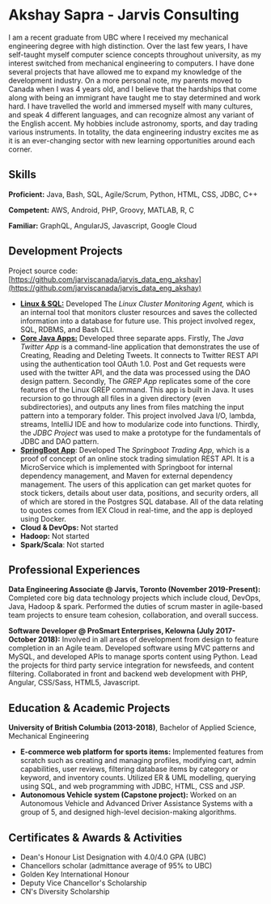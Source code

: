 # Akshay Sapra - Jarvis Consulting

I am a recent graduate from UBC where I received my mechanical engineering degree with high distinction. Over the last few years, I have self-taught myself computer science concepts throughout university, as my interest switched from mechanical engineering to computers. I have done several projects that have allowed me to expand my knowledge of the development industry. On a more personal note, my parents moved to Canada when I was 4 years old, and I believe that the hardships that come along with being an immigrant have taught me to stay determined and work hard. I have travelled the world and immersed myself with many cultures, and speak 4 different languages, and can recognize almost any variant of the English accent. My hobbies include astronomy, sports, and day trading various instruments. In totality, the data engineering industry excites me as it is an ever-changing sector with new learning opportunities around each corner.

## Skills



**Proficient:** Java, Bash, SQL, Agile/Scrum, Python, HTML, CSS, JDBC, C++


**Competent:** AWS, Android, PHP, Groovy, MATLAB, R, C


**Familiar:** GraphQL, AngularJS, Javascript, Google Cloud

## Development Projects


Project source code: [https://github.com/jarviscanada/jarvis_data_eng_akshay](https://github.com/jarviscanada/jarvis_data_eng_akshay)

- **[Linux & SQL:](https://github.com/jarviscanada/jarvis_data_eng_akshay/tree/master/linux_sql)** Developed The *Linux Cluster Monitoring Agent,* which is an internal tool that monitors cluster resources and saves the collected information into a database for future use. This project involved regex, SQL, RDBMS, and Bash CLI.
- **[Core Java Apps:](https://github.com/jarviscanada/jarvis_data_eng_akshay/tree/master/core_java)** Developed three separate apps. Firstly, The *Java Twitter App* is a command-line application that demonstrates the use of Creating, Reading and Deleting Tweets. It connects to Twitter REST API using the authentication tool OAuth 1.0. Post and Get requests were used with the twitter API, and the data was processed using the DAO design pattern. Secondly, The *GREP App* replicates some of the core features of the Linux GREP command. This app is built in Java. It uses recursion to go through all files in a given directory (even subdirectories), and outputs any lines from files matching the input pattern into a temporary folder. This project involved Java I/O, lambda, streams, IntelliJ IDE and how to modularize code into functions. Thirdly, the *JDBC Project* was used to make a prototype for the fundamentals of JDBC and DAO pattern.
- **[SpringBoot App](https://github.com/jarviscanada/jarvis_data_eng_akshay/tree/master/springboot)**: Developed The *Springboot Trading* *App,* which is a proof of concept of an online stock trading simulation REST API. It is a MicroService which is implemented with Springboot for internal dependency management, and Maven for external dependency management. The users of this application can get market quotes for stock tickers, details about user data, positions, and security orders, all of which are stored in the Postgres SQL database. All of the data relating to quotes comes from IEX Cloud in real-time, and the app is deployed using Docker.
- **Cloud & DevOps:** Not started
- **Hadoop:** Not started
- **Spark/Scala**: Not started

## Professional Experiences

**Data Engineering Associate @ Jarvis, Toronto (November 2019-Present):** Completed core big data technology projects which include cloud, DevOps, Java, Hadoop & spark. Performed the duties of scrum master in agile-based team projects to ensure team cohesion, collaboration, and overall success.

**Software Developer @ ProSmart Enterprises, Kelowna (July 2017-October 2018):** Involved in all areas of development from design to feature completion in an Agile team. Developed software using MVC patterns and MySQL, and developed APIs to manage sports content using Python. Lead the projects for third party service integration for newsfeeds, and content filtering. Collaborated in front and backend web development with PHP, Angular, CSS/Sass, HTML5, Javascript.

## Education & Academic Projects

**University of British Columbia (2013-2018)**, Bachelor of Applied Science, Mechanical Engineering 

- **E-commerce web platform for sports items:** Implemented features from scratch such as creating and managing profiles, modifying cart, admin capabilities, user reviews, filtering database items by category or keyword, and inventory counts. Utilized ER & UML modelling, querying using SQL, and web programming with JDBC, HTML, CSS and JSP.
- **Autonomous Vehicle system (Capstone project):** Worked on an Autonomous Vehicle and Advanced Driver Assistance Systems with a group of 5, and designed high-level decision-making algorithms.

## Certificates & Awards & Activities

- Dean's Honour List Designation with 4.0/4.0 GPA (UBC)
- Chancellors scholar (admittance average of 95% to UBC)
- Golden Key International Honour
- Deputy Vice Chancellor's Scholarship
- CN's Diversity Scholarship
